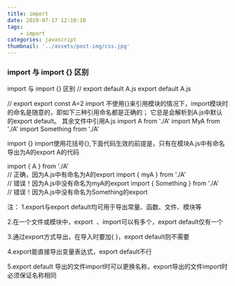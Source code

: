 ```yaml
---
title: import
date: 2019-07-17 12:10:10
tags:
    - import
categories: javascript
thumbnail: '../assets/post-img/css.jpg'
---
```


### import 与 import {} 区别
<!-- more -->
import 与 import {} 区别
// export default A.js
export default A.js

// export 
export const A=2
import
不使用{}来引用模块的情况下，import模块时的命名是随意的，即如下三种引用命名都是正确的；
它总是会解析到A.js中默认的export default。
其余文件中引用A.js
import A from './A'
import MyA from './A'
import Something from './A'

import {}
import使用花括号{},下面代码生效的前提是，只有在模块A.js中有命名导出为A的export A的代码

import { A } from './A'                 
// 正确，因为A.js中有命名为A的export
import { myA } from './A'               
// 错误！因为A.js中没有命名为myA的export
import { Something } from './A'         
// 错误！因为A.js中没有命名为Something的export

注：
1.export与export default均可用于导出常量、函数、文件、模块等

2.在一个文件或模块中，export  、import可以有多个，export default仅有一个

3.通过export方式导出，在导入时要加{ }，export default则不需要

4.export能直接导出变量表达式，export default不行

5.export default 导出的文件import时可以更换名称，export导出的文件import时必须保证名称相同


